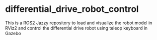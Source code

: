 # differential_drive_robot_control
This is  a ROS2 Jazzy repository to load and visualize the robot model in RViz2 and control the differential drive robot using teleop keyboard in Gazebo
